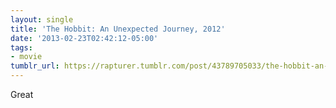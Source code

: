 ```yaml
---
layout: single
title: 'The Hobbit: An Unexpected Journey, 2012'
date: '2013-02-23T02:42:12-05:00'
tags:
- movie
tumblr_url: https://rapturer.tumblr.com/post/43789705033/the-hobbit-an-unexpected-journey-2012
---
```

Great

